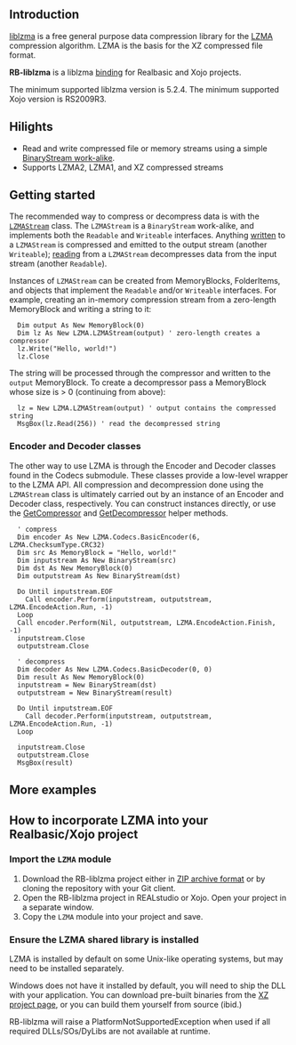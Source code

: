 ## Introduction
[liblzma](https://tukaani.org/xz/) is a free general purpose data compression library for the [LZMA](https://en.wikipedia.org/wiki/Lempel%E2%80%93Ziv%E2%80%93Markov_chain_algorithm) compression algorithm. LZMA is the basis for the XZ compressed file format.

**RB-liblzma** is a liblzma [binding](http://en.wikipedia.org/wiki/Language_binding) for Realbasic and Xojo projects.

The minimum supported liblzma version is 5.2.4. The minimum supported Xojo version is RS2009R3.

## Hilights
* Read and write compressed file or memory streams using a simple [BinaryStream work-alike](https://github.com/charonn0/RB-liblzma/wiki/LZMA.LZMAStream).
* Supports LZMA2, LZMA1, and XZ compressed streams

## Getting started
The recommended way to compress or decompress data is with the [`LZMAStream`](https://github.com/charonn0/RB-liblzma/wiki/LZMA.LZMAStream) class. The `LZMAStream` is a `BinaryStream` work-alike, and implements both the `Readable` and `Writeable` interfaces. Anything [written](https://github.com/charonn0/RB-liblzma/wiki/LZMA.LZMAStream.Write) to a `LZMAStream` is compressed and emitted to the output stream (another `Writeable`); [reading](https://github.com/charonn0/RB-liblzma/wiki/LZMA.LZMAStream.Read) from a `LZMAStream` decompresses data from the input stream (another `Readable`).

Instances of `LZMAStream` can be created from MemoryBlocks, FolderItems, and objects that implement the `Readable` and/or `Writeable` interfaces. For example, creating an in-memory compression stream from a zero-length MemoryBlock and writing a string to it:

```vbnet
  Dim output As New MemoryBlock(0)
  Dim lz As New LZMA.LZMAStream(output) ' zero-length creates a compressor
  lz.Write("Hello, world!")
  lz.Close
```
The string will be processed through the compressor and written to the `output` MemoryBlock. To create a decompressor pass a MemoryBlock whose size is > 0 (continuing from above):

```vbnet
  lz = New LZMA.LZMAStream(output) ' output contains the compressed string
  MsgBox(lz.Read(256)) ' read the decompressed string
```

### Encoder and Decoder classes
The other way to use LZMA is through the Encoder and Decoder classes found in the Codecs submodule. These classes provide a low-level wrapper to the LZMA API. All compression and decompression done using the `LZMAStream` class is ultimately carried out by an instance of an Encoder and Decoder class, respectively. You can construct instances directly, or use the [GetCompressor](https://github.com/charonn0/RB-liblzma/wiki/LZMA.GetCompressor) and [GetDecompressor](https://github.com/charonn0/RB-liblzma/wiki/LZMA.GetDecompressor) helper methods.

```vbnet
  ' compress
  Dim encoder As New LZMA.Codecs.BasicEncoder(6, LZMA.ChecksumType.CRC32)
  Dim src As MemoryBlock = "Hello, world!"
  Dim inputstream As New BinaryStream(src)
  Dim dst As New MemoryBlock(0)
  Dim outputstream As New BinaryStream(dst)
  
  Do Until inputstream.EOF
    Call encoder.Perform(inputstream, outputstream, LZMA.EncodeAction.Run, -1)
  Loop
  Call encoder.Perform(Nil, outputstream, LZMA.EncodeAction.Finish, -1)
  inputstream.Close
  outputstream.Close
  
  ' decompress
  Dim decoder As New LZMA.Codecs.BasicDecoder(0, 0)
  Dim result As New MemoryBlock(0)
  inputstream = New BinaryStream(dst)
  outputstream = New BinaryStream(result)
  
  Do Until inputstream.EOF
    Call decoder.Perform(inputstream, outputstream, LZMA.EncodeAction.Run, -1)
  Loop
  
  inputstream.Close
  outputstream.Close
  MsgBox(result)
```

## More examples


## How to incorporate LZMA into your Realbasic/Xojo project
### Import the `LZMA` module
1. Download the RB-liblzma project either in [ZIP archive format](https://github.com/charonn0/RB-liblzma/archive/master.zip) or by cloning the repository with your Git client.
2. Open the RB-liblzma project in REALstudio or Xojo. Open your project in a separate window.
3. Copy the `LZMA` module into your project and save.

### Ensure the LZMA shared library is installed
LZMA is installed by default on some Unix-like operating systems, but may need to be installed separately.

Windows does not have it installed by default, you will need to ship the DLL with your application. You can download pre-built binaries from the [XZ project page](https://tukaani.org/xz/), or you can build them yourself from source (ibid.)

RB-liblzma will raise a PlatformNotSupportedException when used if all required DLLs/SOs/DyLibs are not available at runtime. 
